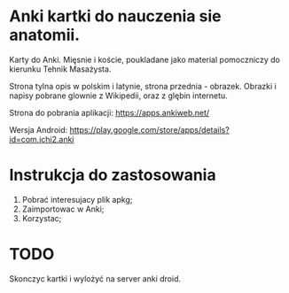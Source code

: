 # Anki kartki do nauczenia sie anatomii.
Karty do Anki. Mięsnie i koście, poukladane jako material pomoczniczy do kierunku Tehnik Masażysta.

Strona tylna opis w polskim i latynie, strona przednia - obrazek.
Obrazki i napisy pobrane glownie z Wikipedii, oraz z glębin internetu.

Strona do pobrania aplikacji:
https://apps.ankiweb.net/

Wersja Android:
https://play.google.com/store/apps/details?id=com.ichi2.anki


# Instrukcja do zastosowania
1. Pobrać interesujacy plik apkg; 
2. Zaimportowac w Anki;
3. Korzystac;

# TODO
Skonczyc kartki i wylożyć na server anki droid.
